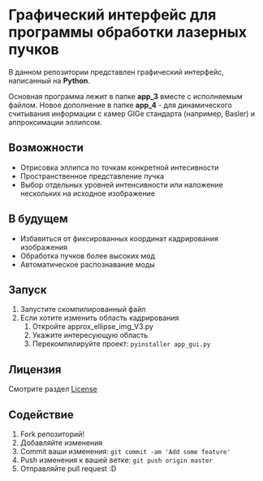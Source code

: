 # Графический интерфейс для программы обработки лазерных пучков

В данном репозитории представлен графический интерфейс, написанный на **Python**.

Основная программа лежит в папке **app_3** вместе с исполняемым файлом.
Новое дополнение в папке **app_4** - для динамического считывания информации с камер GIGe стандарта (например, Basler) и аппроксимации эллипсом.

## Возможности

* Отрисовка эллипса по точкам конкретной интесивности
* Пространственное представление пучка
* Выбор отдельных уровней интенсивности или наложение нескольких на исходное изображение

## В будущем

* Избавиться от фиксированных координат кадрирования изображения
* Обработка пучков более высоких мод
* Автоматическое распознавание моды

## Запуск

1. Запустите скомпилированный файл
2. Если хотите изменить область кадрирования
    1. Откройте approx_ellipse_img_V3.py
    2. Укажите интересующую область
    3. Перекомпилируйте проект: `pyinstaller app_gui.py`

## Лицензия

Смотрите раздел [License](https://github.com/Fnska/gui_apps/blob/master/LICENSE/)

## Содействие
1. Fork репозиторий!
2. Добавляйте изменения
3. Commit ваши изменения: `git commit -am 'Add some feature'`
4. Push изменения к вашей ветке: `git push origin master`
5. Отправляйте pull request :D

